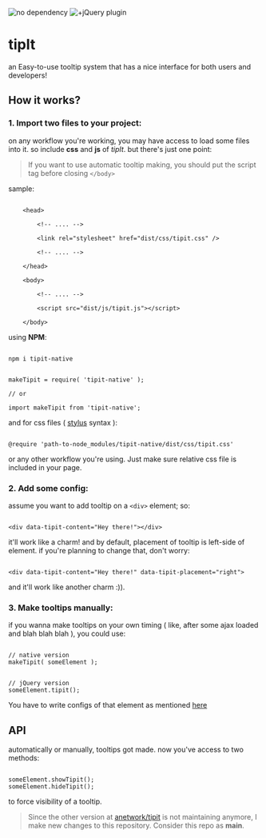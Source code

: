 ![no dependency](https://img.shields.io/badge/no-dependency-green.svg)
![+jQuery plugin](https://img.shields.io/badge/+-jQuery%20plugin%20included-blue.svg)

# tipIt

an Easy-to-use tooltip system that has a nice interface for both users and developers!

## How it works?

### 1. Import two files to your project:

on any workflow you're working, you may have access to load some files into it.
so include **css** and **js** of *tipIt*. but there's just one point:

> If you want to use automatic tooltip making, you should put the script tag before closing `</body>`

sample:

```

    <head>

        <!-- .... -->

        <link rel="stylesheet" href="dist/css/tipit.css" />

        <!-- .... -->

    </head>

    <body>

        <!-- .... -->

        <script src="dist/js/tipit.js"></script>

    </body>

```

using **NPM**:

```

npm i tipit-native

```

```

makeTipit = require( 'tipit-native' );

// or

import makeTipit from 'tipit-native';

```

and for css files ( [stylus](http://stylus-lang.com/) syntax ):

```

@require 'path-to-node_modules/tipit-native/dist/css/tipit.css'

```

or any other workflow you're using. Just make sure relative css file is included in your page.

### 2. Add some config:

assume you want to add tooltip on a `<div>` element; so:

```

<div data-tipit-content="Hey there!"></div>

```

it'll work like a charm! and by default, placement of tooltip is left-side of element. if you're planning to change that, don't worry:

```

<div data-tipit-content="Hey there!" data-tipit-placement="right">

```

and it'll work like another charm :)).

### 3. Make tooltips manually:

if you wanna make tooltips on your own timing ( like, after some ajax loaded and blah blah blah ), you could use:

```

// native version
makeTipit( someElement );


// jQuery version
someElement.tipit();

```

You have to write configs of that element as mentioned [here](#2-add-some-config)

## API

automatically or manually, tooltips got made. now you've access to two methods:

```

someElement.showTipit();
someElement.hideTipit();

```

to force visibility of a tooltip.

> Since the other version at [anetwork/tipit](https://github.com/anetwork/tipit) is not maintaining anymore, I make new changes to this repository. Consider this repo as **main**.
